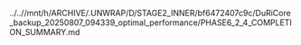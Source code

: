 ../..//mnt/h/ARCHIVE/.UNWRAP/D/STAGE2_INNER/bf6472407c9c/DuRiCore_backup_20250807_094339_optimal_performance/PHASE6_2_4_COMPLETION_SUMMARY.md